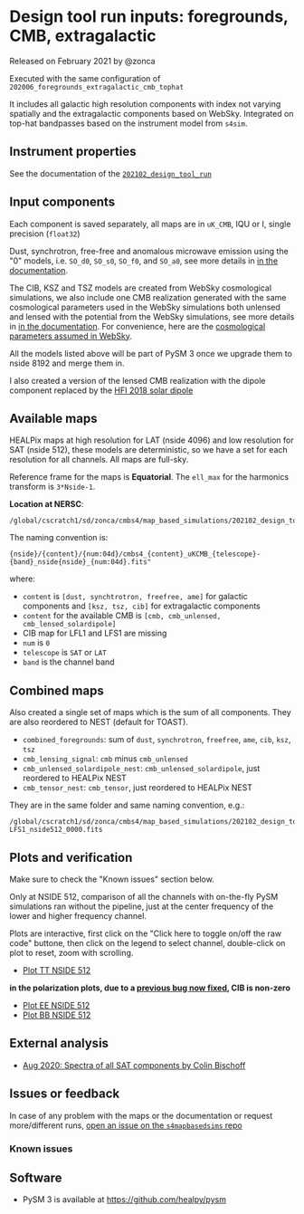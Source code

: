 Design tool run inputs: foregrounds, CMB, extragalactic
=======================================================

Released on February 2021 by @zonca

Executed with the same configuration of `202006_foregrounds_extragalactic_cmb_tophat`

It includes all galactic high resolution components with index not varying spatially and the extragalactic
components based on WebSky. Integrated on top-hat bandpasses based on the instrument model from `s4sim`.

## Instrument properties

See the documentation of the [`202102_design_tool_run`](https://github.com/CMB-S4/s4mapbasedsims/tree/master/202102_design_tool_run)

## Input components

Each component is saved separately, all maps are in `uK_CMB`, IQU or I, single precision (`float32`)

Dust, synchrotron, free-free and anomalous microwave emission using the "0" models, i.e. `SO_d0`, `SO_s0`, `SO_f0`, and `SO_a0`, see more details in [in the documentation](https://so-pysm-models.readthedocs.io/en/latest/highres_templates.html#details-about-individual-models).

The CIB, KSZ and TSZ models are created from WebSky cosmological simulations, 
we also include one CMB realization generated with the same cosmological parameters used in the WebSky simulations both unlensed and lensed with the potential from the WebSky simulations,
see more details in [in the documentation](https://so-pysm-models.readthedocs.io/en/latest/models.html#websky).
For convenience, here are the [cosmological parameters assumed in WebSky](https://mocks.cita.utoronto.ca/data/websky/v0.0/cosmology.py).

All the models listed above will be part of PySM 3 once we upgrade them to nside 8192 and merge them in.

I also created a version of the lensed CMB realization with the dipole component replaced by the [HFI 2018 solar dipole](https://wiki.cosmos.esa.int/planck-legacy-archive/index.php/Map-making#HFI_2018_Solar_dipole)

## Available maps

HEALPix maps at high resolution for LAT (nside 4096) and low resolution for SAT (nside 512), these models are deterministic, so we have
a set for each resolution for all channels. All maps are full-sky.

Reference frame for the maps is **Equatorial**.
The `ell_max` for the harmonics transform is `3*Nside-1`.

**Location at NERSC**:

    /global/cscratch1/sd/zonca/cmbs4/map_based_simulations/202102_design_tool_input

The naming convention is:

    {nside}/{content}/{num:04d}/cmbs4_{content}_uKCMB_{telescope}-{band}_nside{nside}_{num:04d}.fits"

where:

* `content` is `[dust, synchtrotron, freefree, ame]` for galactic components and `[ksz, tsz, cib]` for extragalactic components
* `content` for the available CMB is `[cmb, cmb_unlensed, cmb_lensed_solardipole]`
*  CIB map for LFL1 and LFS1 are missing
* `num` is `0`
* `telescope` is `SAT` or `LAT`
* `band` is the channel band

## Combined maps

Also created a single set of maps which is the sum of all components. They are also reordered to NEST (default for TOAST).

* `combined_foregrounds`: sum of `dust`, `synchrotron`, `freefree`, `ame`, `cib`, `ksz`, `tsz`
* `cmb_lensing_signal`: `cmb` minus `cmb_unlensed`
* `cmb_unlensed_solardipole_nest`: `cmb_unlensed_solardipole`, just reordered to HEALPix NEST
* `cmb_tensor_nest`: `cmb_tensor`, just reordered to HEALPix NEST

They are in the same folder and same naming convention, e.g.:

    /global/cscratch1/sd/zonca/cmbs4/map_based_simulations/202102_design_tool_input/512/combined_foregrounds/0000/cmbs4_combined_foregrounds_uKCMB_SAT-LFS1_nside512_0000.fits

## Plots and verification

Make sure to check the "Known issues" section below.

Only at NSIDE 512, comparison of all the channels with on-the-fly PySM simulations ran without the pipeline, just at the center frequency of the lower and higher frequency channel.

Plots are interactive, first click on the "Click here to toggle on/off the raw code" buttone, then click on the legend to select channel, double-click on plot to reset, zoom with scrolling.

* [Plot TT NSIDE 512](https://nbviewer.jupyter.org/gist/zonca/6b6f142babb63526be91dc9d61667b9f)

**in the polarization plots, due to a [previous bug now fixed](https://github.com/CMB-S4/s4mapbasedsims/issues/4), CIB is non-zero**
* [Plot EE NSIDE 512](https://nbviewer.jupyter.org/gist/zonca/822c19ee590112f2d11be7bb183850f5)
* [Plot BB NSIDE 512](https://nbviewer.jupyter.org/gist/zonca/af05f08e29dd26df82b85ea3137be5fa)

## External analysis

* [Aug 2020: Spectra of all SAT components by Colin Bischoff](http://bicep.rc.fas.harvard.edu/CMB-S4/analysis_logbook/20200817_DM_AWG_sim/index.html)

## Issues or feedback

In case of any problem with the maps or the documentation or request more/different runs, [open an issue on the `s4mapbasedsims` repo](https://github.com/CMB-S4/s4mapbasedsims/issues)

### Known issues


## Software

* PySM 3 is available at <https://github.com/healpy/pysm>
